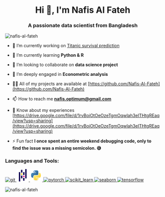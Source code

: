 <h1 align="center">Hi 👋, I'm Nafis Al Fateh</h1>
<h3 align="center">A passionate data scientist from Bangladesh</h3>

<p align="left"> <img src="https://komarev.com/ghpvc/?username=nafis-al-fateh&label=Profile%20views&color=0e75b6&style=flat" alt="nafis-al-fateh" /> </p>

- 🔭 I’m currently working on [Titanic survival prediction](https://github.com/Nafis-Al-Fateh/Python-EDGE.git)

- 🌱 I’m currently learning **Python & R**

- 👯 I’m looking to collaborate on **data science project**

- 🤝 I’m deeply engaged in **Econometric analysis**

- 👨‍💻 All of my projects are available at [https://github.com/Nafis-Al-Fateh](https://github.com/Nafis-Al-Fateh)

- 📫 How to reach me **nafis.optimum@gmail.com**

- 📄 Know about my experiences [https://drive.google.com/file/d/1rvBoiOtOeOzeTgmOqwlah3eITHtgREaq/view?usp=sharing](https://drive.google.com/file/d/1rvBoiOtOeOzeTgmOqwlah3eITHtgREaq/view?usp=sharing)

- ⚡ Fun fact **I once spent an entire weekend debugging code, only to find the issue was a missing semicolon. 😅**



<h3 align="left">Languages and Tools:</h3>
<p align="left"> <a href="https://git-scm.com/" target="_blank" rel="noreferrer"> <img src="https://www.vectorlogo.zone/logos/git-scm/git-scm-icon.svg" alt="git" width="40" height="40"/> </a>  </a> <a href="https://pandas.pydata.org/" target="_blank" rel="noreferrer"> <img src="https://raw.githubusercontent.com/devicons/devicon/2ae2a900d2f041da66e950e4d48052658d850630/icons/pandas/pandas-original.svg" alt="pandas" width="40" height="40"/> </a> <a href="https://www.python.org" target="_blank" rel="noreferrer"> <img src="https://raw.githubusercontent.com/devicons/devicon/master/icons/python/python-original.svg" alt="python" width="40" height="40"/> </a> <a href="https://pytorch.org/" target="_blank" rel="noreferrer"> <img src="https://www.vectorlogo.zone/logos/pytorch/pytorch-icon.svg" alt="pytorch" width="40" height="40"/> </a> <a href="https://scikit-learn.org/" target="_blank" rel="noreferrer"> <img src="https://upload.wikimedia.org/wikipedia/commons/0/05/Scikit_learn_logo_small.svg" alt="scikit_learn" width="40" height="40"/> </a> <a href="https://seaborn.pydata.org/" target="_blank" rel="noreferrer"> <img src="https://seaborn.pydata.org/_images/logo-mark-lightbg.svg" alt="seaborn" width="40" height="40"/> </a> <a href="https://www.tensorflow.org" target="_blank" rel="noreferrer"> <img src="https://www.vectorlogo.zone/logos/tensorflow/tensorflow-icon.svg" alt="tensorflow" width="40" height="40"/> </a> </p>

<p><img align="center" src="https://github-readme-stats.vercel.app/api/top-langs?username=nafis-al-fateh&show_icons=true&locale=en&layout=compact" alt="nafis-al-fateh" /></p>
